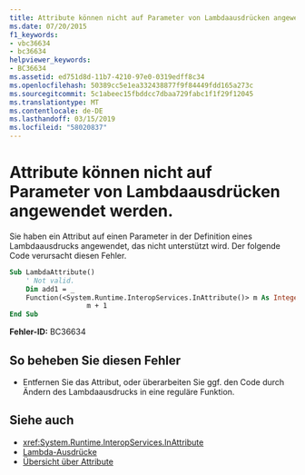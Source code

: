 ```yaml
---
title: Attribute können nicht auf Parameter von Lambdaausdrücken angewendet werden.
ms.date: 07/20/2015
f1_keywords:
- vbc36634
- bc36634
helpviewer_keywords:
- BC36634
ms.assetid: ed751d8d-11b7-4210-97e0-0319edff8c34
ms.openlocfilehash: 50389cc5e1ea332438877f9f84449fdd165a273c
ms.sourcegitcommit: 5c1abeec15fbddcc7dbaa729fabc1f1f29f12045
ms.translationtype: MT
ms.contentlocale: de-DE
ms.lasthandoff: 03/15/2019
ms.locfileid: "58020837"
---
```

# <a name="attributes-cannot-be-applied-to-parameters-of-lambda-expressions"></a>Attribute können nicht auf Parameter von Lambdaausdrücken angewendet werden.
Sie haben ein Attribut auf einen Parameter in der Definition eines Lambdaausdrucks angewendet, das nicht unterstützt wird. Der folgende Code verursacht diesen Fehler.  
  
```vb  
Sub LambdaAttribute()  
    ' Not valid.  
    Dim add1 = _  
    Function(<System.Runtime.InteropServices.InAttribute()> m As Integer) _  
                   m + 1  
End Sub  
```  
  
 **Fehler-ID:** BC36634  
  
## <a name="to-correct-this-error"></a>So beheben Sie diesen Fehler  
  
-   Entfernen Sie das Attribut, oder überarbeiten Sie ggf. den Code durch Ändern des Lambdaausdrucks in eine reguläre Funktion.  
  
## <a name="see-also"></a>Siehe auch

- <xref:System.Runtime.InteropServices.InAttribute>
- [Lambda-Ausdrücke](../../visual-basic/programming-guide/language-features/procedures/lambda-expressions.md)
- [Übersicht über Attribute](~/docs/visual-basic/programming-guide/concepts/attributes/index.md)
